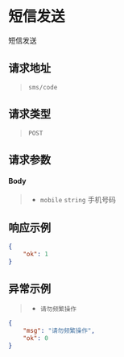 # 短信发送

短信发送

## 请求地址

> `sms/code`

## 请求类型

> `POST`

## 请求参数

#### Body

> - `mobile` `string` 手机号码


## 响应示例

```json
{
    "ok": 1
}
```

## 异常示例

> - `请勿频繁操作`

```json
{
    "msg": "请勿频繁操作",
    "ok": 0
}
```